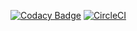 [![Codacy Badge](https://app.codacy.com/project/badge/Grade/049622cb0d414abf88f532506e780d18)](https://www.codacy.com/gh/JuanoYolo/Lab6/dashboard?utm_source=github.com&amp;utm_medium=referral&amp;utm_content=JuanoYolo/Lab6&amp;utm_campaign=Badge_Grade)
[![CircleCI](https://img.shields.io/circleci/build/gh/JuanoYolo/Lab6)](https://app.circleci.com/pipelines/github/JuanoYolo/Lab6)

